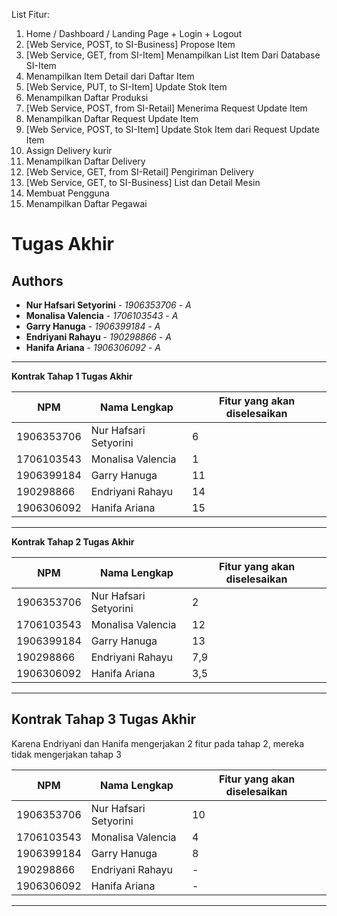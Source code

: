 List Fitur:
1. Home / Dashboard / Landing Page + Login + Logout
2. [Web Service, POST, to SI-Business] Propose Item
3. [Web Service, GET, from SI-Item] Menampilkan List Item Dari Database SI-Item 
4. Menampilkan Item Detail dari Daftar Item
5. [Web Service, PUT, to SI-Item] Update Stok Item 
6. Menampilkan Daftar Produksi
7. [Web Service, POST, from SI-Retail] Menerima Request Update Item 
8. Menampilkan Daftar Request Update Item
9. [Web Service, POST, to SI-Item] Update Stok Item dari Request Update Item
10. Assign Delivery kurir
11. Menampilkan Daftar Delivery
12. [Web Service, GET, from SI-Retail] Pengiriman Delivery
13. [Web Service, GET, to SI-Business] List dan Detail Mesin
14. Membuat Pengguna
15. Menampilkan Daftar Pegawai


# Tugas Akhir
## Authors
* **Nur Hafsari Setyorini** - *1906353706* - *A*
* **Monalisa Valencia** - *1706103543* - *A*
* **Garry Hanuga** - *1906399184* - *A*
* **Endriyani Rahayu** - *190298866* - *A*
* **Hanifa Ariana** - *1906306092* - *A*

---
**Kontrak Tahap 1 Tugas Akhir**

| NPM | Nama Lengkap | Fitur yang akan diselesaikan |
| ----------| --- | ---------- |
| 1906353706| Nur Hafsari Setyorini | 6 |
| 1706103543| Monalisa Valencia | 1 |
| 1906399184| Garry Hanuga | 11 |
| 190298866| Endriyani Rahayu | 14 |
| 1906306092| Hanifa Ariana | 15 |
---
**Kontrak Tahap 2 Tugas Akhir**

| NPM | Nama Lengkap | Fitur yang akan diselesaikan |
| ----------| --- | ---------- |
| 1906353706| Nur Hafsari Setyorini | 2 |
| 1706103543| Monalisa Valencia | 12 |
| 1906399184| Garry Hanuga | 13 |
| 190298866| Endriyani Rahayu | 7,9 |
| 1906306092| Hanifa Ariana | 3,5 |
---
**Kontrak Tahap 3 Tugas Akhir**
---
Karena Endriyani dan Hanifa mengerjakan 2 fitur pada tahap 2, mereka tidak mengerjakan tahap 3

| NPM | Nama Lengkap | Fitur yang akan diselesaikan |
| ----------| --- | ---------- |
| 1906353706| Nur Hafsari Setyorini | 10 |
| 1706103543| Monalisa Valencia | 4 |
| 1906399184| Garry Hanuga | 8 |
| 190298866| Endriyani Rahayu | - |
| 1906306092| Hanifa Ariana | - |
---
